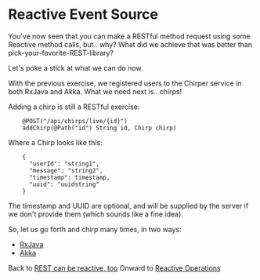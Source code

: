# Reactive Event Source

You've now seen that you can make a RESTful method request using some Reactive method calls, but.. why? What did we achieve that was better than pick-your-favorite-REST-library?

Let's poke a stick at what we can do now.

With the previous exercise, we registered users to the Chirper service in both RxJava and Akka. What we need next is.. chirps!

Adding a chirp is still a RESTful exercise:

        @POST("/api/chirps/live/{id}")
        addChirp(@Path("id") String id, Chirp chirp)

Where a Chirp looks like this:

        {
          "userId": "string1",
          "message": "string2",
          "timestamp": timestamp,
          "uuid": "uuidstring"
        }

The timestamp and UUID are optional, and will be supplied by the server if we don't provide them (which sounds like a fine idea).

So, let us go forth and chirp many times, in two ways:

* [RxJava](https://github.com/ebullient/rxjava2-chirper-client#reactive-event-source)
* [Akka](akka/ReactiveEventSource.md)

Back to [REST can be reactive, too](ReactiveREST.md) 
Onward to [Reactive Operations](ReactiveTransformation.md)
